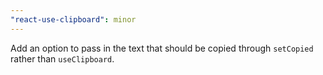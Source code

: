 ```yaml
---
"react-use-clipboard": minor
---
```


Add an option to pass in the text that should be copied through `setCopied` rather than `useClipboard`.
